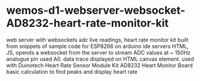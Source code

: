 # wemos-d1-webserver-websocket-AD8232-heart-rate-monitor-kit
web server with websockets adc live readings, heart rate monitor kit
built from snippets of sample code for ESP8266 on arduino ide
servers HTML, JS, opends a websocket from the server to stream ADC values at ~ 150Hz
analogue pin used A0. data trace displayed on HTML canvas element.
used with Duinotech Heart Rate Sensor Module Kit AD8232 Heart Monitor Board
basic calculation to find peaks and display heart rate
